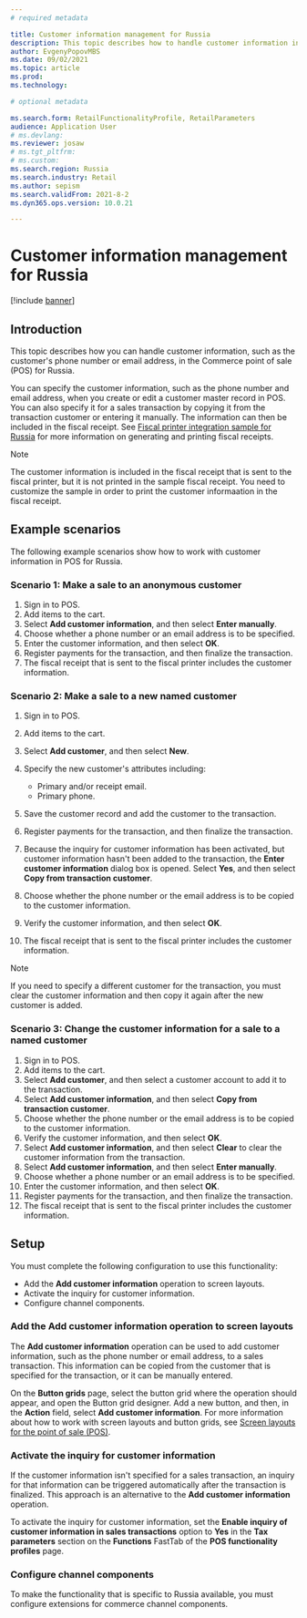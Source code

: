 ```yaml
---
# required metadata

title: Customer information management for Russia
description: This topic describes how to handle customer information in POS for Russia.
author: EvgenyPopovMBS
ms.date: 09/02/2021
ms.topic: article
ms.prod:
ms.technology:

# optional metadata

ms.search.form: RetailFunctionalityProfile, RetailParameters
audience: Application User
# ms.devlang:
ms.reviewer: josaw
# ms.tgt_pltfrm:
# ms.custom:
ms.search.region: Russia
ms.search.industry: Retail
ms.author: sepism
ms.search.validFrom: 2021-8-2
ms.dyn365.ops.version: 10.0.21

---
```

# Customer information management for Russia

[!include [banner](../includes/banner.md)]

## Introduction

This topic describes how you can handle customer information, such as the customer's phone number or email address, in the Commerce point of sale (POS) for Russia.

You can specify the customer information, such as the phone number and email address, when you create or edit a customer master record in POS. You can also specify it for a sales transaction by copying it from the transaction customer or entering it manually. The information can then be included in the fiscal receipt. See [Fiscal printer integration sample for Russia](rus-fpi-sample.md) for more information on generating and printing fiscal receipts.

> [!NOTE]
> The customer information is included in the fiscal receipt that is sent to the fiscal printer, but it is not printed in the sample fiscal receipt. You need to customize the sample in order to print the customer informaation in the fiscal receipt.

## Example scenarios

The following example scenarios show how to work with customer information in POS for Russia.

### Scenario 1: Make a sale to an anonymous customer

1. Sign in to POS.
1. Add items to the cart.
1. Select **Add customer information**, and then select **Enter manually**.
1. Choose whether a phone number or an email address is to be specified.
1. Enter the customer information, and then select **OK**.
1. Register payments for the transaction, and then finalize the transaction.
1. The fiscal receipt that is sent to the fiscal printer includes the customer information.

### Scenario 2: Make a sale to a new named customer

1. Sign in to POS.
1. Add items to the cart.
1. Select **Add customer**, and then select **New**.
1. Specify the new customer's attributes including:

    - Primary and/or receipt email.
    - Primary phone.

1. Save the customer record and add the customer to the transaction.
1. Register payments for the transaction, and then finalize the transaction.
1. Because the inquiry for customer information has been activated, but customer information hasn't been added to the transaction, the **Enter customer information** dialog box is opened. Select **Yes**, and then select **Copy from transaction customer**.
1. Choose whether the phone number or the email address is to be copied to the customer information.
1. Verify the customer information, and then select **OK**.
1. The fiscal receipt that is sent to the fiscal printer includes the customer information.

> [!NOTE]
> If you need to specify a different customer for the transaction, you must clear the customer information and then copy it again after the new customer is added.

### Scenario 3: Change the customer information for a sale to a named customer

1. Sign in to POS.
1. Add items to the cart.
1. Select **Add customer**, and then select a customer account to add it to the transaction.
1. Select **Add customer information**, and then select **Copy from transaction customer**.
1. Choose whether the phone number or the email address is to be copied to the customer information.
1. Verify the customer information, and then select **OK**.
1. Select **Add customer information**, and then select **Clear** to clear the customer information from the transaction.
1. Select **Add customer information**, and then select **Enter manually**.
1. Choose whether a phone number or an email address is to be specified.
1. Enter the customer information, and then select **OK**.
1. Register payments for the transaction, and then finalize the transaction.
1. The fiscal receipt that is sent to the fiscal printer includes the customer information.

## Setup

You must complete the following configuration to use this functionality:

- Add the **Add customer information** operation to screen layouts.
- Activate the inquiry for customer information.
- Configure channel components.

### Add the Add customer information operation to screen layouts

The **Add customer information** operation can be used to add customer information, such as the phone number or email address, to a sales transaction. This information can be copied from the customer that is specified for the transaction, or it can be manually entered.

On the **Button grids** page, select the button grid where the operation should appear, and open the Button grid designer. Add a new button, and then, in the **Action** field, select **Add customer information**. For more information about how to work with screen layouts and button grids, see [Screen layouts for the point of sale (POS)](../pos-screen-layouts.md).

### Activate the inquiry for customer information

If the customer information isn't specified for a sales transaction, an inquiry for that information can be triggered automatically after the transaction is finalized. This approach is an alternative to the **Add customer information** operation.

To activate the inquiry for customer information, set the **Enable inquiry of customer information in sales transactions** option to **Yes** in the **Tax parameters** section on the **Functions** FastTab of the **POS functionality profiles** page.

### Configure channel components

To make the functionality that is specific to Russia available, you must configure extensions for commerce channel components.
